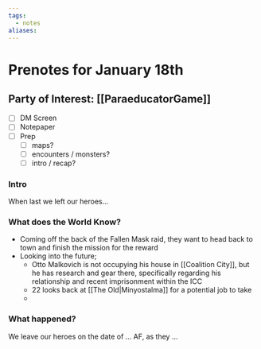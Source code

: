 ```yaml
---
tags:
  - notes
aliases:
---
```


# Prenotes for January 18th
## Party of Interest: [[ParaeducatorGame]]
- [ ] DM Screen
- [ ] Notepaper
- [ ] Prep
	- [ ] maps?
	- [ ] encounters / monsters?
	- [ ] intro / recap?

### Intro

When last we left our heroes...

### What does the World Know?

- Coming off the back of the Fallen Mask raid, they want to head back to town and finish the mission for the reward
- Looking into the future;
	- Otto Malkovich is not occupying his house in [[Coalition City]], but he has research and gear there, specifically regarding his relationship and recent imprisonment within the ICC
	- 22 looks back at [[The Old|Minyostalma]] for a potential job to take
	- 


### What happened?


We leave our heroes on the date of ... AF, as they ...